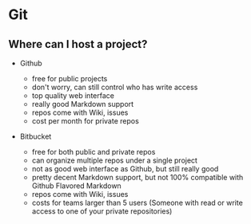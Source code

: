 # Git

## Where can I host a project?

* Github
    * free for public projects
    * don't worry, can still control who has write access
    * top quality web interface
    * really good Markdown support
    * repos come with Wiki, issues
    * cost per month for private repos

* Bitbucket
    * free for both public and private repos
    * can organize multiple repos under a single project
    * not as good web interface as Github, but still really good
    * pretty decent Markdown support, but not 100% compatible with Github Flavored Markdown
    * repos come with Wiki, issues
    * costs for teams larger than 5 users (Someone with read or write access to one of your private repositories)
